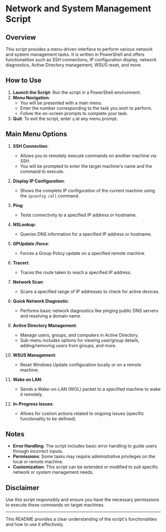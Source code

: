 # Network and System Management Script

## Overview

This script provides a menu-driven interface to perform various network and system management tasks. It is written in PowerShell and offers functionalities such as SSH connections, IP configuration display, network diagnostics, Active Directory management, WSUS reset, and more.

## How to Use

1. **Launch the Script**: Run the script in a PowerShell environment.
2. **Menu Navigation**: 
   - You will be presented with a main menu.
   - Enter the number corresponding to the task you wish to perform.
   - Follow the on-screen prompts to complete your task.
3. **Quit**: To exit the script, enter `q` at any menu prompt.

## Main Menu Options

1. **SSH Connection**: 
   - Allows you to remotely execute commands on another machine via SSH.
   - You will be prompted to enter the target machine's name and the command to execute.

2. **Display IP Configuration**: 
   - Shows the complete IP configuration of the current machine using the `ipconfig /all` command.

3. **Ping**: 
   - Tests connectivity to a specified IP address or hostname.

4. **NSLookup**: 
   - Queries DNS information for a specified IP address or hostname.

5. **GPUpdate /force**: 
   - Forces a Group Policy update on a specified remote machine.

6. **Tracert**: 
   - Traces the route taken to reach a specified IP address.

7. **Network Scan**: 
   - Scans a specified range of IP addresses to check for active devices.

8. **Quick Network Diagnostic**: 
   - Performs basic network diagnostics like pinging public DNS servers and resolving a domain name.

9. **Active Directory Management**: 
   - Manage users, groups, and computers in Active Directory.
   - Sub-menu includes options for viewing user/group details, adding/removing users from groups, and more.

10. **WSUS Management**: 
    - Reset Windows Update configuration locally or on a remote machine.

11. **Wake on LAN**: 
    - Sends a Wake-on-LAN (WOL) packet to a specified machine to wake it remotely.

12. **In-Progress Issues**:
    - Allows for custom actions related to ongoing issues (specific functionality to be defined).

## Notes

- **Error Handling**: The script includes basic error handling to guide users through incorrect inputs.
- **Permissions**: Some tasks may require administrative privileges on the local or remote machine.
- **Customization**: This script can be extended or modified to suit specific network or system management needs.

## Disclaimer

Use this script responsibly and ensure you have the necessary permissions to execute these commands on target machines.

---

This README provides a clear understanding of the script's functionalities and how to use it effectively.
